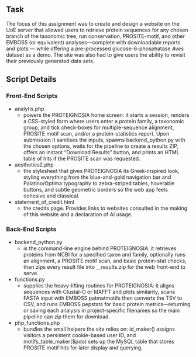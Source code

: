## Task
The focus of this assignment was to create and design a website on the UoE server that allowed users to retrieve protein sequences for any chosen branch of the taxonomic tree, run conservation, PROSITE-motif, and other EMBOSS (or equivalent) analyses—complete with downloadable reports and plots — while offering a pre-processed glucose-6-phosphatase *Aves* dataset as a demo. The site was also had to give users the ability to revisit their previously generated data sets.

## Script Details
### Front-End Scripts
- analytis.php
  -  powers the PROTEIGNOSIA home screen: it starts a session, renders a CSS-styled form where users enter a protein family, a taxonomic group, and tick check-boxes for multiple-sequence alignment, PROSITE motif scan, and/or a protein-statistics report. Upon submission it sanitises the inputs, spawns backend_python.py with the chosen options, waits for the pipeline to create a results ZIP, offers an instant “Download Results” button, and prints an HTML table of hits if the PROSITE scan was requested.
- aesthetics2.php
  - the stylesheet that gives PROTEIGNOSIA its Greek-inspired look, styling everything from the blue-and-gold navigation bar and Palatino/Optima typography to zebra-striped tables, hoverable buttons, and subtle geometric borders so the web app feels cohesive and classical.
- statement_of_credit.html
  - the credits page. Provides links to websites consulted in the making of this website and a declaration of AI usage. 

### Back-End Scripts
- backend_python.py
  - is the command-line engine behind PROTEIGNOSIA: it retrieves proteins from NCBI for a specified taxon and family, optionally runs an alignment, a PROSITE motif scan, and basic protein-stat checks, then zips every result file into <taxon>_<family>_results.zip for the web front-end to serve.
- functions.py
  - supplies the heavy-lifting routines for PROTEIGNOSIA: it aligns sequences with Clustal-O or MAFFT and plots similarity, scans FASTA input with EMBOSS patmatmotifs then converts the TSV to CSV, and runs EMBOSS pepstats for basic protein metrics—returning or saving each analysis in project-specific filenames so the main pipeline can zip them for download.
- php_functions.php
  - bundles the small helpers the site relies on: id_maker() assigns visitors a persistent cookie-based user ID, and motifs_table_maker($pdo) sets up the MySQL table that stores PROSITE motif hits for later display and querying.
